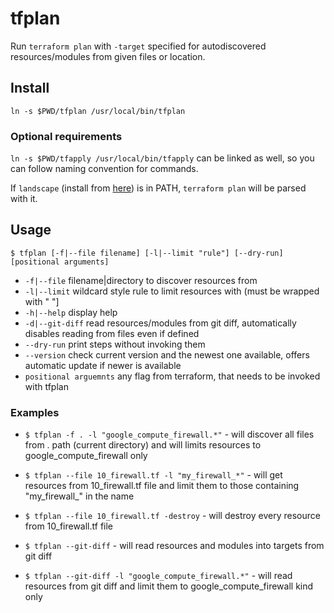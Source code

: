 # tfplan

Run `terraform plan` with `-target` specified for autodiscovered resources/modules from given files or location.

## Install

`ln -s $PWD/tfplan /usr/local/bin/tfplan`

### Optional requirements

`ln -s $PWD/tfapply /usr/local/bin/tfapply` can be linked as well, so you can follow naming convention for commands.

If `landscape` (install from [here](https://github.com/coinbase/terraform-landscape)) is in PATH,
`terraform plan` will be parsed with it.

## Usage

```$ tfplan [-f|--file filename] [-l|--limit "rule"] [--dry-run] [positional arguments]```

* `-f|--file`                   filename|directory to discover resources from
* `-l|--limit`                  wildcard style rule to limit resources with (must be wrapped with " "]
* `-h|--help`                   display help
* `-d|--git-diff`               read resources/modules from git diff, automatically disables reading from files even if defined
* `--dry-run`                   print steps without invoking them
* `--version`                   check current version and the newest one available, offers automatic update if newer is available
* `positional arguemnts`        any flag from terraform, that needs to be invoked with tfplan
### Examples

* ```$ tfplan -f . -l "google_compute_firewall.*"``` - will discover all files from . path (current directory) and will limits resources to google_compute_firewall only

* ```$ tfplan --file 10_firewall.tf -l "my_firewall_*"``` - will get resources from 10_firewall.tf file and limit them to those containing \"my_firewall_\" in the name

* ```$ tfplan --file 10_firewall.tf -destroy``` - will destroy every resource from 10_firewall.tf file

* ```$ tfplan --git-diff``` - will read resources and modules into targets from git diff

* ```$ tfplan --git-diff -l "google_compute_firewall.*"``` - will read resources from git diff and limit them to google_compute_firewall kind only
